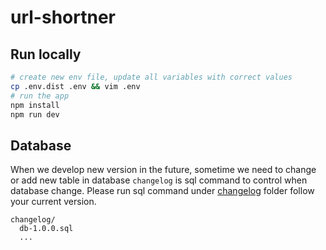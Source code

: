 # url-shortner

## Run locally

```bash
# create new env file, update all variables with correct values
cp .env.dist .env && vim .env
# run the app
npm install 
npm run dev
```

## Database
When we develop new version in the future, sometime we need to change or add new table in database
`changelog` is sql command to control when database change.
Please run sql command under [changelog](changelog) folder follow your current version.

```
changelog/
  db-1.0.0.sql
  ...
```